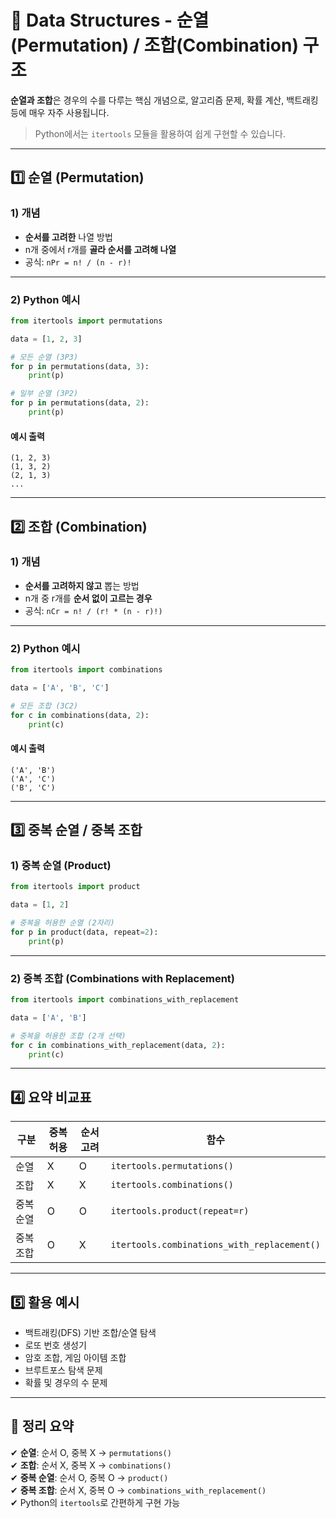 # 🧮 Data Structures - 순열(Permutation) / 조합(Combination) 구조

**순열과 조합**은 경우의 수를 다루는 핵심 개념으로, 알고리즘 문제, 확률 계산, 백트래킹 등에 매우 자주 사용됩니다.

> Python에서는 `itertools` 모듈을 활용하여 쉽게 구현할 수 있습니다.

---

## 1️⃣ 순열 (Permutation)

### 1) 개념
- **순서를 고려한** 나열 방법
- n개 중에서 r개를 **골라 순서를 고려해 나열**
- 공식: `nPr = n! / (n - r)!`

---

### 2) Python 예시

```python
from itertools import permutations

data = [1, 2, 3]

# 모든 순열 (3P3)
for p in permutations(data, 3):
    print(p)

# 일부 순열 (3P2)
for p in permutations(data, 2):
    print(p)
```

#### 예시 출력
```text
(1, 2, 3)
(1, 3, 2)
(2, 1, 3)
...
```

---

## 2️⃣ 조합 (Combination)

### 1) 개념
- **순서를 고려하지 않고** 뽑는 방법
- n개 중 r개를 **순서 없이 고르는 경우**
- 공식: `nCr = n! / (r! * (n - r)!)`

---

### 2) Python 예시

```python
from itertools import combinations

data = ['A', 'B', 'C']

# 모든 조합 (3C2)
for c in combinations(data, 2):
    print(c)
```

#### 예시 출력
```text
('A', 'B')
('A', 'C')
('B', 'C')
```

---

## 3️⃣ 중복 순열 / 중복 조합

### 1) 중복 순열 (Product)

```python
from itertools import product

data = [1, 2]

# 중복을 허용한 순열 (2자리)
for p in product(data, repeat=2):
    print(p)
```

---

### 2) 중복 조합 (Combinations with Replacement)

```python
from itertools import combinations_with_replacement

data = ['A', 'B']

# 중복을 허용한 조합 (2개 선택)
for c in combinations_with_replacement(data, 2):
    print(c)
```

---

## 4️⃣ 요약 비교표

| 구분        | 중복 허용 | 순서 고려 | 함수                            |
|-------------|-----------|------------|----------------------------------|
| 순열        | X         | O          | `itertools.permutations()`      |
| 조합        | X         | X          | `itertools.combinations()`      |
| 중복 순열   | O         | O          | `itertools.product(repeat=r)`   |
| 중복 조합   | O         | X          | `itertools.combinations_with_replacement()` |

---

## 5️⃣ 활용 예시

- 백트래킹(DFS) 기반 조합/순열 탐색  
- 로또 번호 생성기  
- 암호 조합, 게임 아이템 조합  
- 브루트포스 탐색 문제  
- 확률 및 경우의 수 문제

---

## 🎯 정리 요약

✔ **순열**: 순서 O, 중복 X → `permutations()`  
✔ **조합**: 순서 X, 중복 X → `combinations()`  
✔ **중복 순열**: 순서 O, 중복 O → `product()`  
✔ **중복 조합**: 순서 X, 중복 O → `combinations_with_replacement()`  
✔ Python의 `itertools`로 간편하게 구현 가능

